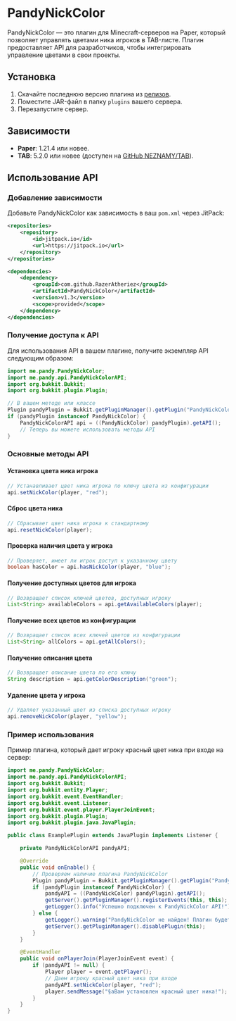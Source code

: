 # PandyNickColor

PandyNickColor — это плагин для Minecraft-серверов на Paper, который позволяет управлять цветами ника игроков в TAB-листе. Плагин предоставляет API для разработчиков, чтобы интегрировать управление цветами в свои проекты.

## Установка
1. Скачайте последнюю версию плагина из [релизов](https://github.com/RazerAtheriez/PandyNickColor/releases).
2. Поместите JAR-файл в папку `plugins` вашего сервера.
3. Перезапустите сервер.

## Зависимости
- **Paper**: 1.21.4 или новее.
- **TAB**: 5.2.0 или новее (доступен на [GitHub NEZNAMY/TAB](https://github.com/NEZNAMY/TAB)).

## Использование API

### Добавление зависимости
Добавьте PandyNickColor как зависимость в ваш `pom.xml` через JitPack:

```xml
<repositories>
    <repository>
        <id>jitpack.io</id>
        <url>https://jitpack.io</url>
    </repository>
</repositories>

<dependencies>
    <dependency>
        <groupId>com.github.RazerAtheriez</groupId>
        <artifactId>PandyNickColor</artifactId>
        <version>v1.3</version>
        <scope>provided</scope>
    </dependency>
</dependencies>
```

### Получение доступа к API
Для использования API в вашем плагине, получите экземпляр API следующим образом:

```java
import me.pandy.PandyNickColor;
import me.pandy.api.PandyNickColorAPI;
import org.bukkit.Bukkit;
import org.bukkit.plugin.Plugin;

// В вашем методе или классе
Plugin pandyPlugin = Bukkit.getPluginManager().getPlugin("PandyNickColor");
if (pandyPlugin instanceof PandyNickColor) {
    PandyNickColorAPI api = ((PandyNickColor) pandyPlugin).getAPI();
    // Теперь вы можете использовать методы API
}
```

### Основные методы API

#### Установка цвета ника игрока
```java
// Устанавливает цвет ника игрока по ключу цвета из конфигурации
api.setNickColor(player, "red");
```

#### Сброс цвета ника
```java
// Сбрасывает цвет ника игрока к стандартному
api.resetNickColor(player);
```

#### Проверка наличия цвета у игрока
```java
// Проверяет, имеет ли игрок доступ к указанному цвету
boolean hasColor = api.hasNickColor(player, "blue");
```

#### Получение доступных цветов для игрока
```java
// Возвращает список ключей цветов, доступных игроку
List<String> availableColors = api.getAvailableColors(player);
```

#### Получение всех цветов из конфигурации
```java
// Возвращает список всех ключей цветов из конфигурации
List<String> allColors = api.getAllColors();
```

#### Получение описания цвета
```java
// Возвращает описание цвета по его ключу
String description = api.getColorDescription("green");
```

#### Удаление цвета у игрока
```java
// Удаляет указанный цвет из списка доступных игроку
api.removeNickColor(player, "yellow");
```

### Пример использования

Пример плагина, который дает игроку красный цвет ника при входе на сервер:

```java
import me.pandy.PandyNickColor;
import me.pandy.api.PandyNickColorAPI;
import org.bukkit.Bukkit;
import org.bukkit.entity.Player;
import org.bukkit.event.EventHandler;
import org.bukkit.event.Listener;
import org.bukkit.event.player.PlayerJoinEvent;
import org.bukkit.plugin.Plugin;
import org.bukkit.plugin.java.JavaPlugin;

public class ExamplePlugin extends JavaPlugin implements Listener {

    private PandyNickColorAPI pandyAPI;

    @Override
    public void onEnable() {
        // Проверяем наличие плагина PandyNickColor
        Plugin pandyPlugin = Bukkit.getPluginManager().getPlugin("PandyNickColor");
        if (pandyPlugin instanceof PandyNickColor) {
            pandyAPI = ((PandyNickColor) pandyPlugin).getAPI();
            getServer().getPluginManager().registerEvents(this, this);
            getLogger().info("Успешно подключен к PandyNickColor API!");
        } else {
            getLogger().warning("PandyNickColor не найден! Плагин будет отключен.");
            getServer().getPluginManager().disablePlugin(this);
        }
    }

    @EventHandler
    public void onPlayerJoin(PlayerJoinEvent event) {
        if (pandyAPI != null) {
            Player player = event.getPlayer();
            // Даем игроку красный цвет ника при входе
            pandyAPI.setNickColor(player, "red");
            player.sendMessage("§aВам установлен красный цвет ника!");
        }
    }
}
```
